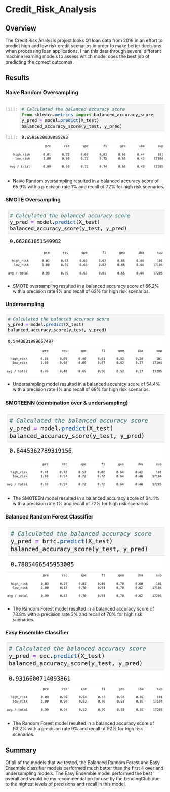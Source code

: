 # Credit_Risk_Analysis

## Overview
The Credit Risk Analysis project looks Q1 loan data from 2019 in an effort to predict high and low risk credit scenarios in order to make better decisions when processing loan applications. I ran this data through several different machine learning models to assess which model does the best job of predicting the correct outcomes.  

## Results
### Naive Random Oversampling
![Naive_random_BAS](Resources/Naive_random_bas.png)
![Naive_random_CRI](Resources/Naive_Random_CRI.png)
- Naive Random oversampling resulted in a balanced accuracy score of 65.9% with a precision rate 1% and recall of 72% for high risk scenarios.

### SMOTE Oversampling
![SMOTE_BAS](Resources/SMOTE_BAS.png)
![SMOTE_CRI](Resources/SMOTE_CRI.png)
- SMOTE oversampling resulted in a balanced accuracy score of 66.2% with a precision rate 1% and recall of 63% for high risk scenarios.

### Undersampling
![Undersampling_BAS](Resources/Undersampling_BAS.png)
![Undersampling_CRI](Resources/Undersampling_CRI.png)
- Undersampling model resulted in a balanced accuracy score of 54.4% with a precision rate 1% and recall of 69% for high risk scenarios.

### SMOTEENN (combination over & undersampling)
![SMOTEEN_BAS](Resources/SMOTEEN_BAS.png)
![SMOTEEN_CRI](Resources/SMOTEEN_CRI.png)
- The SMOTEEN model resulted in a balanced accuracy score of 64.4% with a precision rate 1% and recall of 72% for high risk scenarios.

### Balanced Random Forest Classifier
![RandomForest_BAS](Resources/RandomForest_BAS.png)
![RandomForest_CRI](Resources/RandomForst_CRI.png)
- The Random Forest model resulted in a balanced accuracy score of 78.8% with a precision rate 3% and recall of 70% for high risk scenarios.

### Easy Ensemble Classifier
![Ensemble_BAS](Resources/Ensemble_BAS.png)
![Ensemble_CRI](Resources/Ensemble_CRI.png)
- The Random Forest model resulted in a balanced accuracy score of 93.2% with a precision rate 9% and recall of 92% for high risk scenarios.

## Summary
Of all of the models that we tested, the Balanced Random Forest and Easy Ensemble classifier models performed much better than the first 4 over and undersampling models. The Easy Ensemble model performed the best overall and would be my recommendation for use by the LendingClub due to the highest levels of precisions and recall in this model.  